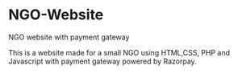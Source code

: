 # NGO-Website
 NGO website with payment gateway
 
 This is a website made for a small NGO using HTML,CSS, PHP and Javascript with payment gateway powered by Razorpay.
